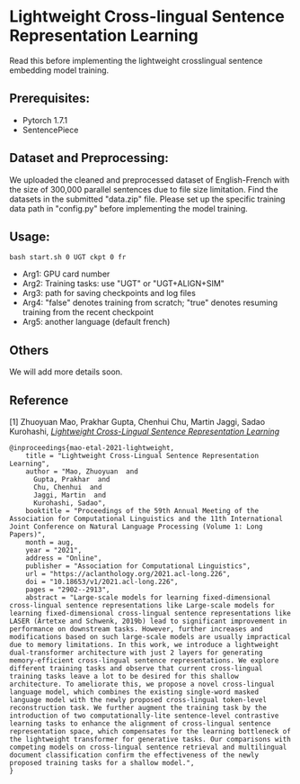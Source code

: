 # Lightweight Cross-lingual Sentence Representation Learning
Read this before implementing the lightweight crosslingual sentence embedding model training.

## Prerequisites:
- Pytorch 1.7.1
- SentencePiece

## Dataset and Preprocessing:
We uploaded the cleaned and preprocessed dataset of English-French with the size of 300,000 parallel sentences due to file size limitation.
Find the datasets in the submitted "data.zip" file.
Please set up the specific training data path in "config.py" before implementing the model training.

## Usage:
```
bash start.sh 0 UGT ckpt 0 fr
```
- Arg1: GPU card number
- Arg2: Training tasks: use "UGT" or "UGT+ALIGN+SIM"
- Arg3: path for saving checkpoints and log files
- Arg4: "false" denotes training from scratch; "true" denotes resuming training from the recent checkpoint
- Arg5: another language (default french)

## Others
We will add more details soon.

## Reference
[1] Zhuoyuan Mao, Prakhar Gupta, Chenhui Chu, Martin Jaggi, Sadao Kurohashi, [*Lightweight Cross-Lingual Sentence Representation Learning*](https://aclanthology.org/2021.acl-long.226/)

```
@inproceedings{mao-etal-2021-lightweight,
    title = "Lightweight Cross-Lingual Sentence Representation Learning",
    author = "Mao, Zhuoyuan  and
      Gupta, Prakhar  and
      Chu, Chenhui  and
      Jaggi, Martin  and
      Kurohashi, Sadao",
    booktitle = "Proceedings of the 59th Annual Meeting of the Association for Computational Linguistics and the 11th International Joint Conference on Natural Language Processing (Volume 1: Long Papers)",
    month = aug,
    year = "2021",
    address = "Online",
    publisher = "Association for Computational Linguistics",
    url = "https://aclanthology.org/2021.acl-long.226",
    doi = "10.18653/v1/2021.acl-long.226",
    pages = "2902--2913",
    abstract = "Large-scale models for learning fixed-dimensional cross-lingual sentence representations like Large-scale models for learning fixed-dimensional cross-lingual sentence representations like LASER (Artetxe and Schwenk, 2019b) lead to significant improvement in performance on downstream tasks. However, further increases and modifications based on such large-scale models are usually impractical due to memory limitations. In this work, we introduce a lightweight dual-transformer architecture with just 2 layers for generating memory-efficient cross-lingual sentence representations. We explore different training tasks and observe that current cross-lingual training tasks leave a lot to be desired for this shallow architecture. To ameliorate this, we propose a novel cross-lingual language model, which combines the existing single-word masked language model with the newly proposed cross-lingual token-level reconstruction task. We further augment the training task by the introduction of two computationally-lite sentence-level contrastive learning tasks to enhance the alignment of cross-lingual sentence representation space, which compensates for the learning bottleneck of the lightweight transformer for generative tasks. Our comparisons with competing models on cross-lingual sentence retrieval and multilingual document classification confirm the effectiveness of the newly proposed training tasks for a shallow model.",
}
```
